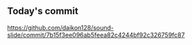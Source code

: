 ## Today's commit
https://github.com/daikon128/sound-slide/commit/7b15f3ee096ab5feea82c4244bf92c326759fc87
